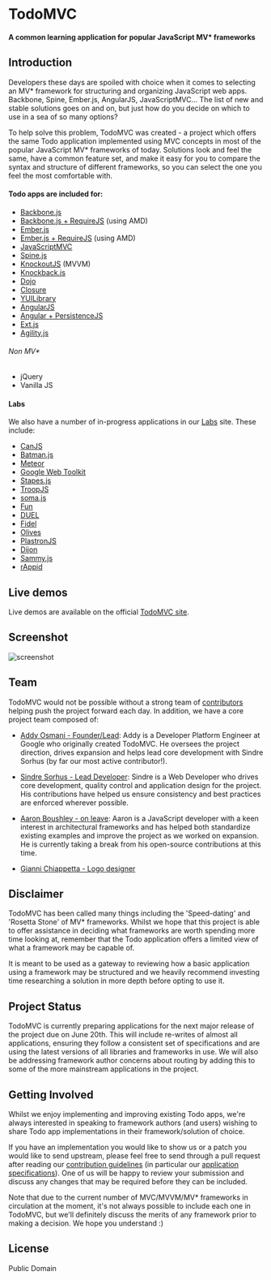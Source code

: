 # TodoMVC

#### A common learning application for popular JavaScript MV* frameworks


## Introduction

Developers these days are spoiled with choice when it comes to selecting an MV* framework for structuring and organizing JavaScript web apps. Backbone, Spine, Ember.js, AngularJS, JavaScriptMVC... The list of new and stable solutions goes on and on, but just how do you decide on which to use in a sea of so many options?

To help solve this problem, TodoMVC was created - a project which offers the same Todo application implemented using MVC concepts in most of the popular JavaScript MV* frameworks of today. Solutions look and feel the same, have a common feature set, and make it easy for you to compare the syntax and structure of different frameworks, so you can select the one you feel the most comfortable with.


#### Todo apps are included for:

- [Backbone.js](http://documentcloud.github.com/backbone/)
- [Backbone.js + RequireJS](http://requirejs.org) (using AMD)
- [Ember.js](http://emberjs.com)
- [Ember.js + RequireJS](http://emberjs.com) (using AMD)
- [JavaScriptMVC](http://javascriptmvc.com)
- [Spine.js](http://spinejs.com)
- [KnockoutJS](http://knockoutjs.com) (MVVM)
- [Knockback.js](http://kmalakoff.github.com/knockback/)
- [Dojo](http://dojotoolkit.org)
- [Closure](http://code.google.com/closure/library/)
- [YUILibrary](http://yuilibrary.com)
- [AngularJS](http://angularjs.org)
- [Angular + PersistenceJS](http://persistencejs.org)
- [Ext.js](http://www.sencha.com/products/extjs)
- [Agility.js](http://agilityjs.com)

###### Non MV*

- jQuery
- Vanilla JS

#### Labs

We also have a number of in-progress applications in our [Labs](http://addyosmani.github.com/todomvc/labs) site. These include:

- [CanJS](http://canjs.us)
- [Batman.js](http://batmanjs.org)
- [Meteor](http://meteor.com)
- [Google Web Toolkit](https://developers.google.com/web-toolkit/)
- [Stapes.js](http://hay.github.com/stapes/)
- [TroopJS](https://github.com/troopjs/)
- [soma.js](http://somajs.github.com/somajs)
- [Fun](https://github.com/marcuswestin/fun)
- [DUEL](https://bitbucket.org/mckamey/duel/wiki/Home)
- [Fidel](https://github.com/jgallen23/fidel)
- [Olives](https://github.com/flams/olives)
- [PlastronJS](https://github.com/rhysbrettbowen/PlastronJS)
- [Dijon](https://github.com/creynders/dijon-framework)
- [Sammy.js](http://sammyjs.org)
- [rAppid](https://github.com/it-ony/rAppid.js)


## Live demos

Live demos are available on the official [TodoMVC site](http://todomvc.com).


## Screenshot

![screenshot](https://raw.github.com/addyosmani/todomvc/master/screenshot.png)


## Team

TodoMVC would not be possible without a strong team of [contributors](https://github.com/addyosmani/todomvc/contributors) helping push the project forward each day. In addition, we have a core project team composed of:

* [Addy Osmani - Founder/Lead](http://github.com/addyosmani): Addy is a Developer Platform Engineer at Google who originally created TodoMVC. He oversees the project direction, drives expansion and helps lead core development with Sindre Sorhus (by far our most active contributor!).

* [Sindre Sorhus - Lead Developer](https://github.com/sindresorhus): Sindre is a Web Developer who drives core development, quality control and application design for the project. His contributions have helped us ensure consistency and best practices are enforced wherever possible. 

* [Aaron Boushley - on leave](https://github.com/boushley): Aaron is a JavaScript developer with a keen interest in architectural frameworks and has helped both standardize existing examples and improve the project as we worked on expansion. He is currently taking a break from his open-source contributions at this time.

* [Gianni Chiappetta - Logo designer](http://gitub.com/gf3)


## Disclaimer

TodoMVC has been called many things including the 'Speed-dating' and 'Rosetta Stone' of MV* frameworks. Whilst we hope that this project is able to offer assistance in deciding what frameworks are worth spending more time looking at, remember that the Todo application offers a limited view of what a framework may be capable of.

It is meant to be used as a gateway to reviewing how a basic application using a framework may be structured and we heavily recommend investing time researching a solution in more depth before opting to use it.


## Project Status

TodoMVC is currently preparing applications for the next major release of the project due on June 20th. This will include re-writes of almost all applications, ensuring they follow a consistent set of specifications and are using the latest versions of all libraries and frameworks in use. We will also be addressing framework author concerns about routing by adding this to some of the more mainstream applications in the project.

## Getting Involved

Whilst we enjoy implementing and improving existing Todo apps, we're always interested in speaking to framework authors (and users) wishing to share Todo app implementations in their framework/solution of choice.

If you have an implementation you would like to show us or a patch you would like to send upstream, please feel free to send through a pull request after reading our [contribution guidelines](https://github.com/addyosmani/todomvc/wiki) (in particular our [application specifications](https://github.com/addyosmani/todomvc/wiki/App-Specification)). One of us will be happy to review your submission and discuss any changes that may be required before they can be included.

Note that due to the current number of MVC/MVVM/MV* frameworks in circulation at the moment, it's not always possible to include each one in TodoMVC, but we'll definitely discuss the merits of any framework prior to making a decision. We hope you understand :)


## License

Public Domain